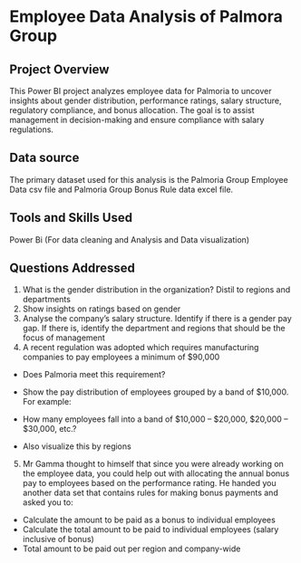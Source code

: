 # Employee Data Analysis of Palmora Group
## Project Overview
This Power BI project analyzes employee data for Palmoria to 
uncover insights about gender distribution, performance ratings, 
salary structure, regulatory compliance, and bonus allocation. 
The goal is to assist management in decision-making and ensure 
compliance with salary regulations.

## Data source
The primary dataset used for this analysis is the Palmoria Group Employee Data csv file and
Palmoria Group Bonus Rule data excel file.

## Tools and Skills Used
Power Bi (For data cleaning and Analysis and Data visualization)

## Questions Addressed
1. What is the gender distribution in the organization? Distil to regions and 
departments 
2. Show insights on ratings based on gender 
3. Analyse the company’s salary structure. Identify if there is a gender pay gap. If 
there is, identify the department and regions that should be the focus of 
management 
4. A recent regulation was adopted which requires manufacturing companies to pay 
employees a minimum of $90,000 
- Does Palmoria meet this requirement?
- Show the pay distribution of employees grouped by a band of $10,000. For example: 
- How many employees fall into a band of $10,000 – $20,000, $20,000 – $30,000, 
etc.?

- Also visualize this by regions
5. Mr Gamma thought to himself that since you were already working on the employee 
data, you could help out with allocating the annual bonus pay to employees based on the 
performance rating. He handed you another data set that contains rules for making bonus 
payments and asked you to: 
- Calculate the amount to be paid as a bonus to individual employees
- Calculate the total amount to be paid to individual employees (salary inclusive of 
bonus)
- Total amount to be paid out per region and company-wide
